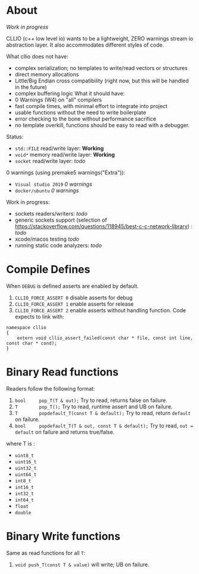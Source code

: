 
# About

*Work in progress*

CLLIO (c++ low level io) wants to be a lightweight, ZERO warnings stream io abstraction layer. It also accommodates different styles of code.

What cllio does not have:
- complex serialization; no templates to write/read vectors or structures
- direct memory allocations
- Little/Big Endian cross compatibility (right now, but this will be handled in the future)
- complex buffering logic
What it should have:
- 0 Warnings (W4) on "all" compilers
- fast compile times, with minimal effort to integrate into project
- usable functions without the need to write boilerplate
- error checking to the bone without performance sacrifice
- no template overkill, functions should be easy to read with a debugger.

Status:
- `std::FILE` read/write layer: **Working**
- `void*` memory read/write layer: **Working**
- `socket` read/write layer: *todo*

0 warnings (using premake5 warnings("Extra")):
- `Visual studio 2019` *0 warnings*
- `docker/ubuntu` *0 warnings*

Work in progress:
- sockets readers/writers: *todo*
- generic sockets support (selection of https://stackoverflow.com/questions/118945/best-c-c-network-library) : *todo*
- xcode/macos testing *todo*
- running static code analyzers: *todo*


# Compile Defines

When `DEBUG` is defined asserts are enabled by default.

1. `CLLIO_FORCE_ASSERT 0` disable asserts for debug
2. `CLLIO_FORCE_ASSERT 1` enable asserts for release
3. `CLLIO_FORCE_ASSERT 2` enable asserts without handling function. Code expects to link with: 
```
namespace cllio
{
	extern void cllio_assert_failed(const char * file, const int line, const char * cond);
}
```

# Binary Read functions
Readers follow the following format:

1. `bool 	 pop_T(T & out);`  Try to read, returns false on failure.
2. `T 	 	 pop_T();` Try to read, runtime assert and UB on failure.
3. `T 	 	 popdefault_T(const T & default);` Try to read, return `default` on failure.
4. `bool 	 popdefault_T(T & out, const T & default);` Try to read, `out = default` on failure and returns true/false.

where T is :

- `uint8_t`
- `uint16_t`
- `uint32_t`
- `uint64_t`
- `int8_t`
- `int16_t`
- `int32_t`
- `int64_t`
- `float`
- `double`

# Binary Write functions

Same as read functions for all `T`:

1. `void push_T(const T & value)` will write; UB on failure.